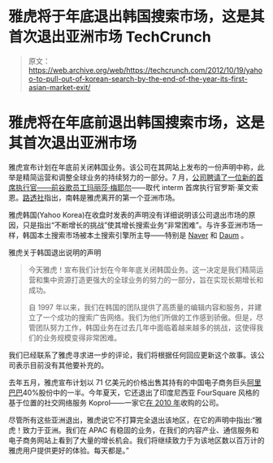 # 雅虎将于年底退出韩国搜索市场，这是其首次退出亚洲市场 TechCrunch

> 原文：<https://web.archive.org/web/https://techcrunch.com/2012/10/19/yahoo-to-pull-out-of-korean-search-by-the-end-of-the-year-its-first-asian-market-exit/>

# 雅虎将在年底前退出韩国搜索市场，这是其首次退出亚洲市场

雅虎宣布计划在年底前关闭韩国业务。该公司在其网站上发布的一份声明中称，此举是精简运营和调整全球业务的持续努力的一部分。7 月，[公司聘请了一位新的首席执行官——前谷歌员工玛丽莎·梅耶尔](https://web.archive.org/web/20221007233147/https://beta.techcrunch.com/2012/07/30/with-marissa-mayer-in-place-yahoos-interim-ceo-ross-levinsohn-officially-leaves-the-company/)——取代 interm 首席执行官罗斯·莱文索恩。[路透社](https://web.archive.org/web/20221007233147/http://uk.reuters.com/article/2012/10/19/us-yahoo-korea-idUKBRE89I0EY20121019)指出，南韩是雅虎离开的第一个亚洲市场。

雅虎韩国(Yahoo Korea)在收盘时发表的声明没有详细说明该公司退出市场的原因，只是指出“不断增长的挑战”使其增长搜索业务“非常困难”。与许多亚洲市场一样，韩国本土搜索市场被本土搜索引擎所主导——特别是 [Naver](https://web.archive.org/web/20221007233147/http://www.naver.com/) 和 [Daum](https://web.archive.org/web/20221007233147/http://www.daum.net/) 。

雅虎关于韩国退出说明的声明

> 今天雅虎！宣布我们计划在今年年底关闭韩国业务。这一决定是我们精简运营和集中资源打造更强大的全球业务的努力的一部分，旨在实现长期增长和成功。
> 
> 自 1997 年以来，我们在韩国的团队提供了高质量的编辑内容和服务，并建立了一个成功的搜索广告网络。我们为他们所做的工作感到骄傲。但是，尽管团队努力工作，韩国业务在过去几年中面临着越来越多的挑战，这使得我们的业务规模变得非常困难。

我们已经联系了雅虎寻求进一步的评论，我们将根据任何回应更新这个故事。该公司表示目前没有其他要补充的。

去年五月，雅虎宣布计划以 71 亿美元的价格出售其持有的中国电子商务巨头[阿里巴巴](https://web.archive.org/web/20221007233147/http://www.alibaba.com/)40%股份中的一半。今年夏天，它还退出了印度尼西亚 FourSquare 风格的基于位置的社交网络服务 Koprol——一家它[在 2010 年](https://web.archive.org/web/20221007233147/https://beta.techcrunch.com/2010/05/24/yahoo-koprol/)收购的公司。

尽管所有这些亚洲退出，雅虎说它不打算完全退出该地区，在它的声明中指出:“雅虎！致力于亚洲。我们在 APAC 有稳固的业务，在我们的内容产业、通信服务和电子商务网站上看到了大量的增长机会。我们将继续致力于为该地区数以百万计的雅虎用户提供更好的体验。每天都是。”